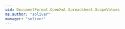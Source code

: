 ```yaml
---
uid: DocumentFormat.OpenXml.Spreadsheet.ScopeValues
ms.author: "soliver"
manager: "soliver"
---
```

